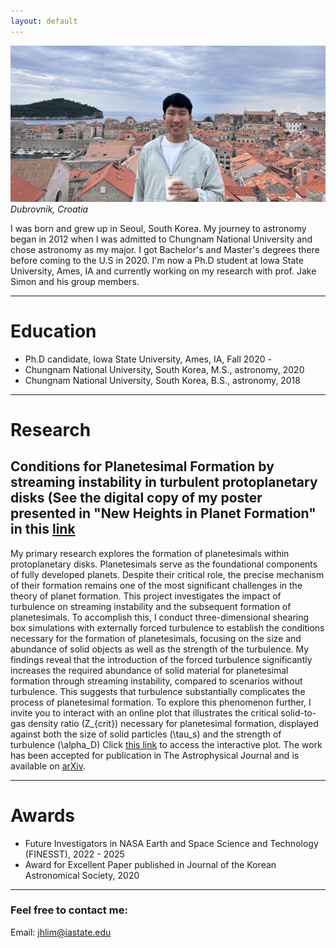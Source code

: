 ```yaml
---
layout: default
---
```


![Dubrovnik, Croatia](/assets/images/banner-background.jpeg)
_Dubrovnik, Croatia_

I was born and grew up in Seoul, South Korea. My journey to astronomy began in 2012 when I was admitted to Chungnam National University and chose astronomy as my major. I got Bachelor's and Master's degrees there before coming to the U.S in 2020. I'm now a Ph.D student at Iowa State University, Ames, IA and currently working on my research with prof. Jake Simon and his group members. 

* * * 
# Education 

* Ph.D candidate, Iowa State University, Ames, IA, Fall 2020 - 
* Chungnam National University, South Korea, M.S., astronomy, 2020
* Chungnam National University, South Korea, B.S., astronomy, 2018

* * *

# Research

## Conditions for Planetesimal Formation by streaming instability in turbulent protoplanetary disks (See the digital copy of my poster presented in "New Heights in Planet Formation" in this [link](https://github.com/jhlim0918/jhlim0918.github.io/blob/main/docs/New_Heights_in_Planet_Formation_2024_Poster.pdf)

My primary research explores the formation of planetesimals within protoplanetary disks. Planetesimals serve as the foundational components of fully developed planets. Despite their critical role, the precise mechanism of their formation remains one of the most significant challenges in the theory of planet formation. This project investigates the impact of turbulence on streaming instability and the subsequent formation of planetesimals. To accomplish this, I conduct three-dimensional shearing box simulations with externally forced turbulence to establish the conditions necessary for the formation of planetesimals, focusing on the size and abundance of solid objects as well as the strength of the turbulence. My findings reveal that the introduction of the forced turbulence significantly increases the required abundance of solid material for planetesimal formation through streaming instability, compared to scenarios without turbulence. This suggests that turbulence substantially complicates the process of planetesimal formation. To explore this phenomenon further, I invite you to interact with an online plot that illustrates the critical solid-to-gas density ratio \(Z_{crit}\) necessary for planetesimal formation, displayed against both the size of solid particles \(\tau_s\) and the strength of turbulence \(\alpha_D\) Click [this link](https://turb-si-interactive-zcrit-plot-vykz33h7mq-uc.a.run.app/) to access the interactive plot. The work has been accepted for publication in The Astrophysical Journal and is available on [arXiv](https://arxiv.org/abs/2312.12508).

* * * 

# Awards

* Future Investigators in NASA Earth and Space Science and Technology (FINESST), 2022 - 2025 
* Award for Excellent Paper published in Journal of the Korean Astronomical Society, 2020

* * *

### Feel free to contact me:
Email: jhlim@iastate.edu 
